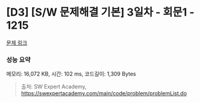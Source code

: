 # [D3] [S/W 문제해결 기본] 3일차 - 회문1 - 1215 

[문제 링크](https://swexpertacademy.com/main/code/problem/problemDetail.do?contestProbId=AV14QpAaAAwCFAYi) 

### 성능 요약

메모리: 16,072 KB, 시간: 102 ms, 코드길이: 1,309 Bytes



> 출처: SW Expert Academy, https://swexpertacademy.com/main/code/problem/problemList.do